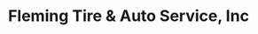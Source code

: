 ---
title: "Fleming Tire & Auto Service, Inc"
url: /mars/fleming-tire-and-auto-service-inc/
shop: car repair
---